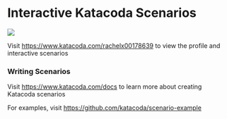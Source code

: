 # Interactive Katacoda Scenarios

[![](http://shields.katacoda.com/katacoda/rachelx00178639/count.svg)](https://www.katacoda.com/rachelx00178639 "Get your profile on Katacoda.com")

Visit https://www.katacoda.com/rachelx00178639 to view the profile and interactive scenarios

### Writing Scenarios
Visit https://www.katacoda.com/docs to learn more about creating Katacoda scenarios

For examples, visit https://github.com/katacoda/scenario-example
